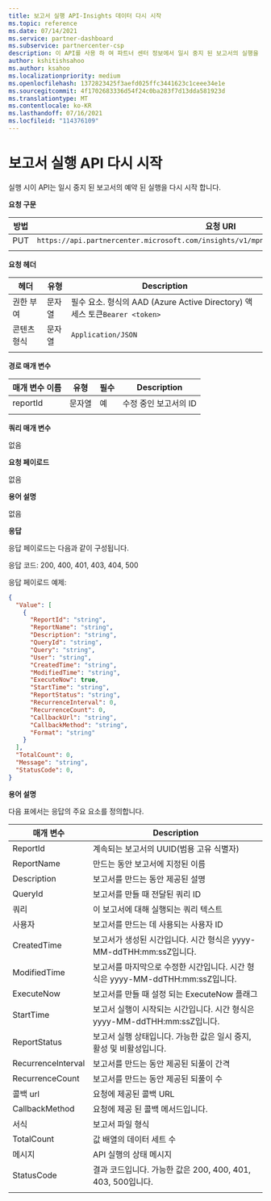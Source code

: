 ```yaml
---
title: 보고서 실행 API-Insights 데이터 다시 시작
ms.topic: reference
ms.date: 07/14/2021
ms.service: partner-dashboard
ms.subservice: partnercenter-csp
description: 이 API를 사용 하 여 파트너 센터 정보에서 일시 중지 된 보고서의 실행을 다시 시작할 수 있습니다.
author: kshitishsahoo
ms.author: ksahoo
ms.localizationpriority: medium
ms.openlocfilehash: 1372823425f3aefd025ffc3441623c1ceee34e1e
ms.sourcegitcommit: 4f1702683336d54f24c0ba283f7d13dda581923d
ms.translationtype: MT
ms.contentlocale: ko-KR
ms.lasthandoff: 07/16/2021
ms.locfileid: "114376109"
---
```

# <a name="resume-report-executions-api"></a>보고서 실행 API 다시 시작

실행 시이 API는 일시 중지 된 보고서의 예약 된 실행을 다시 시작 합니다.

**요청 구문**

|    방법    |    요청 URI    |
|    ----    |    ----    |
|    PUT    |    `https://api.partnercenter.microsoft.com/insights/v1/mpn/ScheduledReport/resume/{ReportID}`    |
|        |        |

**요청 헤더**

|    헤더    |    유형    |    Description    |
|    ----    |    ----    |    ----    |
|    권한 부여    |    문자열    |    필수 요소. 형식의 AAD (Azure Active Directory) 액세스 토큰`Bearer <token>`    |
|    콘텐츠 형식    |    문자열    |    `Application/JSON`    |
|        |        |        |

**경로 매개 변수**

|    매개 변수 이름    |    유형    |    필수    |    Description    |
|    ----    |    ----    |    ----    |    ----    |
|    reportId     |    문자열    |    예    |    수정 중인 보고서의 ID     |
|        |        |        |        |

**쿼리 매개 변수**

없음

**요청 페이로드**

없음

**용어 설명**

없음

**응답**

응답 페이로드는 다음과 같이 구성됩니다.

응답 코드: 200, 400, 401, 403, 404, 500

응답 페이로드 예제:

```json
{ 
  "Value": [ 
    { 
      "ReportId": "string", 
      "ReportName": "string", 
      "Description": "string", 
      "QueryId": "string", 
      "Query": "string", 
      "User": "string", 
      "CreatedTime": "string", 
      "ModifiedTime": "string", 
      "ExecuteNow": true, 
      "StartTime": "string", 
      "ReportStatus": "string", 
      "RecurrenceInterval": 0, 
      "RecurrenceCount": 0, 
      "CallbackUrl": "string", 
      "CallbackMethod": "string", 
      "Format": "string" 
    } 
  ], 
  "TotalCount": 0, 
  "Message": "string", 
  "StatusCode": 0, 
} 
```

**용어 설명**

다음 표에서는 응답의 주요 요소를 정의합니다.

|    매개 변수    |    Description    |
|    ----    |    ----    |
|    ReportId     |    계속되는 보고서의 UUID(범용 고유 식별자)     |
|    ReportName     |    만드는 동안 보고서에 지정된 이름     |
|    Description     |    보고서를 만드는 동안 제공된 설명     |
|    QueryId     |    보고서를 만들 때 전달된 쿼리 ID     |
|    쿼리     |    이 보고서에 대해 실행되는 쿼리 텍스트     |
|    사용자     |    보고서를 만드는 데 사용되는 사용자 ID     |
|    CreatedTime     |    보고서가 생성된 시간입니다. 시간 형식은 yyyy-MM-ddTHH:mm:ssZ입니다.     |
|    ModifiedTime     |    보고서를 마지막으로 수정한 시간입니다. 시간 형식은 yyyy-MM-ddTHH:mm:ssZ입니다.     |
|    ExecuteNow     |    보고서를 만들 때 설정 되는 ExecuteNow 플래그    |
|    StartTime     |    보고서 실행이 시작되는 시간입니다. 시간 형식은 yyyy-MM-ddTHH:mm:ssZ입니다.     |
|    ReportStatus     |    보고서 실행 상태입니다. 가능한 값은 일시 중지, 활성 및 비활성입니다.     |
|    RecurrenceInterval     |    보고서를 만드는 동안 제공된 되풀이 간격     |
|    RecurrenceCount     |    보고서를 만드는 동안 제공된 되풀이 수     |
|    콜백 url     |    요청에 제공된 콜백 URL     |
|    CallbackMethod    |    요청에 제공 된 콜백 메서드입니다.    |
|    서식     |    보고서 파일 형식     |
|    TotalCount     |    값 배열의 데이터 세트 수     |
|    메시지     |    API 실행의 상태 메시지     |
|    StatusCode     |    결과 코드입니다. 가능한 값은 200, 400, 401, 403, 500입니다.     |
|        |        |
